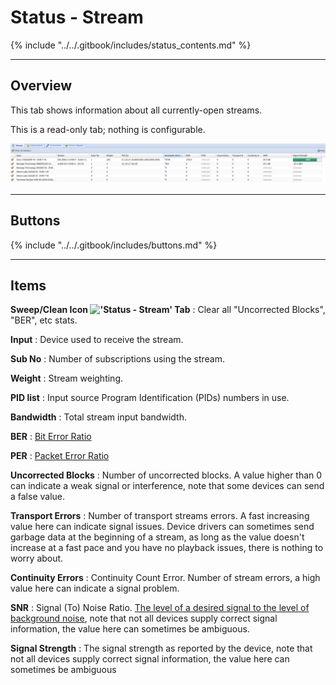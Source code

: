# Status - Stream

{% include "../../.gitbook/includes/status_contents.md" %}

---

## Overview

This tab shows information about all currently-open streams.

This is a read-only tab; nothing is configurable.

!['Status - Stream' Tab](../../.gitbook/assets/doc/status/stream.png)

---

## Buttons

{% include "../../.gitbook/includes/buttons.md" %}

---

## Items

**Sweep/Clean Icon !['Status - Stream' Tab](static/icons/clean.png)**
: Clear all "Uncorrected Blocks", "BER", etc stats.

**Input**
: Device used to receive the stream.

**Sub No**
: Number of subscriptions using the stream.

**Weight**
: Stream weighting.

**PID list**
: Input source Program Identification (PIDs) numbers in use.

**Bandwidth**
: Total stream input bandwidth.

**BER**
: [Bit Error Ratio](https://en.wikipedia.org/wiki/Bit_error_rate)

**PER**
: [Packet Error Ratio](https://en.wikipedia.org/wiki/Bit_error_rate#Packet_error_ratio)

**Uncorrected Blocks**
: Number of uncorrected blocks. A value higher than 0 can indicate a
weak signal or interference, note that some devices can send a false value.

**Transport Errors**
: Number of transport streams errors. A fast increasing value here can
indicate signal issues. Device drivers can sometimes send garbage data at
the beginning of a stream, as long as the value doesn't increase at a fast
pace and you have no playback issues, there is nothing to worry about.

**Continuity Errors**
: Continuity Count Error. Number of stream errors, a high value here can indicate a signal problem.

**SNR**
: Signal (To) Noise Ratio. [The level of a desired signal to the level of background noise](https://en.wikipedia.org/wiki/Signal-to-noise_ratio),
note that not all devices supply correct signal information,
the value here can sometimes be ambiguous.

**Signal Strength**
: The signal strength as reported by the device, note that not all devices
supply correct signal information, the value here can sometimes be ambiguous
